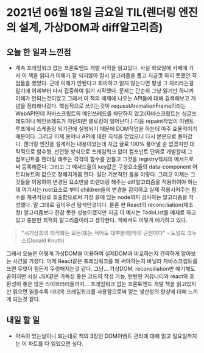 # 2021년 06월 18일 금요일 TIL(렌더링 엔진의 설계, 가상DOM과 diff알고리즘)

## 오늘 한 일과 느낀점
- 계속 프레임워크 없는 프론트엔드 개발 서적을 읽고있다. 사실 화요일에 카페에 가서 이 책을 읽다가 이해가 잘 되지않아 잠시 알고리즘을 풀고 지금껏 하지 못했던 작업들을 했었다. 근데 이해가 안된다고 회피하고 읽지 않는다면 평생 그 자리라는걸 알기에 어제부터 다시 집중하여 읽기 시작했다. 문제는 단순히 그냥 읽기만 하니까 이해가 안되는것이었고 그래서 이 책의 예제에 나오는 API들에 대해 검색해보고 개념을 정리해나갔다. 핵심적으로 쓰이는것이 requestAnimationFrame이라는 WebAPI인데 자바스크립트의 메인쓰레드를 차단하지 않고(자바스크립트는 싱글쓰레드이니 메인쓰레드가 차단되면 블로킹이 일어난다.) 다음 repaint작업이 이벤트루프에서 스케줄링 되기전에 실행되기 때문에 DOM작업을 하는데 아주 효율적이기 때문이다. 그리고 이제 용어나 API에 대한 지식을 얻었으니 다시 본문으로 돌아갔다. 렌더링 엔진을 설계하는 내용이었는데 지금 글로 100% 풀어낼 순 없겠지만 대략적으로 함수형, 선언형 방식으로 프레임워크 없이 컴포넌트 단위로 개발할때 그 컴포넌트를 렌더링 해주는 각각의 함수를 만들고 그것을 registry객체의 메서드로써 등록해준다. 그리고 그 메서드들의 key값은 구성요소들의 data-component 어트리뷰트의 값으로 정해지게끔 한다. 일단 기본적인 틀을 이렇다. 그리고 이제는 그것들을 이용하여 변경된 요소만을 리렌더링 해주는 diff알고리즘을 적용하여야 하는데 여기서는 root요소로 부터 children들의 변경을 감지하고 실제 적용시켜주는 함수를 재귀적으로 호출함으로써 가장 끝에 있는 node까지 검사하는 알고리즘을 작성했다. 말 그대로 깊이우선 탐색인것이다. 물론 현 React의 reconciliation(재조정) 알고리즘보다 한참 못한 성능이겠지만 지금 이 예시는 TodoList를 예제로 하고있고 충분한 최적화 알고리즘이라고 생각한다. 책에서도 이렇게 애기하고 있다.

> "시기상조의 최적화는 모든(또는 적어도 대부분의)악의 근원이다" - 도널드 크누스(Donald Knuth)

그래서 오늘은 어떻게 가상DOM을 이용하여 실제DOM과 비교하는지 간략하게 알아보는 시간을 가졌다. 이제 React같은 프레임워크를 왜 써야하는지 바닐라 자바스크립트를 쓰면 무엇이 힘든지 뚜렷해지는것 같다. 그냥... 가상DOM, reconciliation만 얘기해도 끝이지만 사실 JSX같은 가독성 좋은 코드의 작성 가능, 탄탄한 커뮤니티와 react와 호환성이 좋은 많은 라이브러리들까지... 프레임워크 없는 프론트엔드 개발 책을 읽고있지만 읽으면 읽을수록 더더욱 프레임워크를 사용함으로써 얻는 생산성의 향상에 대해 느끼게 되는것 같다.

## 내일 할 일
- 약속이 있는날이니 되는대로 책의 3장인 DOM이벤트 관리에 대해 읽고 일요일까지는 이 파트를 다 읽었으면 싶다.
